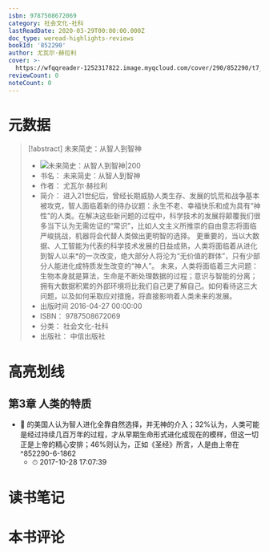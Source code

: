 ```yaml
---
isbn: 9787508672069
category: 社会文化-社科
lastReadDate: 2020-03-29T00:00:00.000Z
doc_type: weread-highlights-reviews
bookId: '852290'
author: 尤瓦尔·赫拉利
cover: >-
  https://wfqqreader-1252317822.image.myqcloud.com/cover/290/852290/t7_852290.jpg
reviewCount: 0
noteCount: 0
---
```

# 元数据
> [!abstract] 未来简史：从智人到智神
> - ![ 未来简史：从智人到智神|200](https://wfqqreader-1252317822.image.myqcloud.com/cover/290/852290/t7_852290.jpg)
> - 书名： 未来简史：从智人到智神
> - 作者： 尤瓦尔·赫拉利
> - 简介： 进入21世纪后，曾经长期威胁人类生存、发展的饥荒和战争基本被攻克，智人面临着新的待办议题：永生不老、幸福快乐和成为具有“神性”的人类。在解决这些新问题的过程中，科学技术的发展将颠覆我们很多当下认为无需佐证的“常识”，比如人文主义所推崇的自由意志将面临严峻挑战，机器将会代替人类做出更明智的选择。 更重要的，当以大数据、人工智能为代表的科学技术发展的日益成熟，人类将面临着从进化到智人以来*的一次改变，绝大部分人将沦为“无价值的群体”，只有少部分人能进化成特质发生改变的“神人”。 未来，人类将面临着三大问题：生物本身就是算法，生命是不断处理数据的过程；意识与智能的分离；拥有大数据积累的外部环境将比我们自己更了解自己。如何看待这三大问题，以及如何采取应对措施，将直接影响着人类未来的发展。
> - 出版时间 2016-04-27 00:00:00
> - ISBN： 9787508672069
> - 分类： 社会文化-社科
> - 出版社： 中信出版社

# 高亮划线

## 第3章 人类的特质


- 📌 的美国人认为智人进化全靠自然选择，并无神的介入；32%认为，人类可能是经过持续几百万年的过程，才从早期生命形式进化成现在的模样，但这一切正是上帝的精心安排；46%则认为，正如《圣经》所言，人是由上帝在 ^852290-6-1862
    - ⏱ 2017-10-28 17:07:39 
# 读书笔记

# 本书评论

